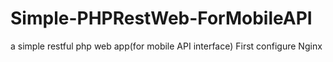 # Simple-PHPRestWeb-ForMobileAPI
a simple restful php web app(for mobile API interface)
First configure Nginx

